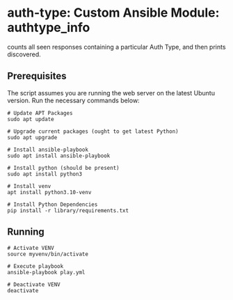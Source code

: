 # auth-type: Custom Ansible Module: authtype_info


counts all seen responses containing a particular Auth Type, and then prints discovered.

## Prerequisites
The script assumes you are running the web server on the latest Ubuntu version.
Run the necessary commands below:

    # Update APT Packages
    sudo apt update

    # Upgrade current packages (ought to get latest Python)
    sudo apt upgrade

    # Install ansible-playbook
    sudo apt install ansible-playbook

    # Install python (should be present)
    sudo apt install python3

    # Install venv
    apt install python3.10-venv

    # Install Python Dependencies
    pip install -r library/requirements.txt


## Running

    # Activate VENV
    source myvenv/bin/activate

    # Execute playbook
    ansible-playbook play.yml

    # Deactivate VENV
    deactivate